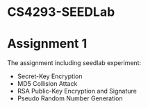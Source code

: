 # CS4293-SEEDLab 
# Assignment 1

The assignment including seedlab experiment:

* Secret-Key Encryption
* MD5 Collision Attack
* RSA Public-Key Encryption and Signature
* Pseudo Random Number Generation 
